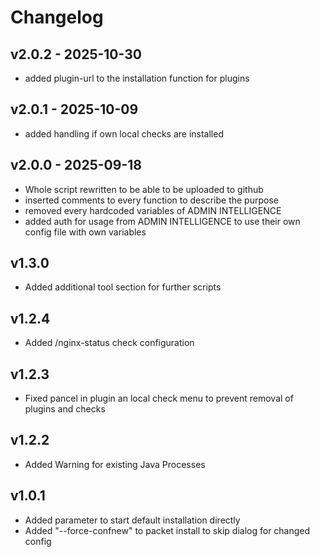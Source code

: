 # Changelog

## v2.0.2 - 2025-10-30

*   added plugin-url to the installation function for plugins

## v2.0.1 - 2025-10-09

*   added handling if own local checks are installed

## v2.0.0 - 2025-09-18

*   Whole script rewritten to be able to be uploaded to github
*   inserted comments to every function to describe the purpose
*   removed every hardcoded variables of ADMIN INTELLIGENCE
*   added auth for usage from ADMIN INTELLIGENCE to use their own config file with own variables

## v1.3.0

*   Added additional tool section for further scripts

## v1.2.4

*   Added /nginx-status check configuration

## v1.2.3

*   Fixed pancel in plugin an local check menu to prevent removal of plugins and checks

## v1.2.2

*   Added Warning for existing Java Processes

## v1.0.1

*   Added parameter to start default installation directly
*   Added "--force-confnew" to packet install to skip dialog for changed config
